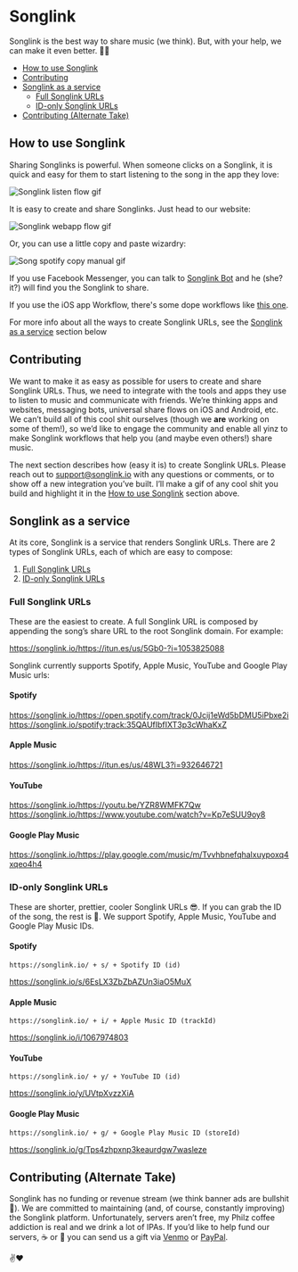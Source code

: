 # Songlink
Songlink is the best way to share music (we think). But, with your help, we can make it even better. 🙏🏼

* [How to use Songlink](#how-to-use-songlink)
* [Contributing](#contributing)
* [Songlink as a service](#songlink-as-a-service)
  * [Full Songlink URLs](#full-songlink-urls)
  * [ID-only Songlink URLs](#id-only-songlink-urls)
* [Contributing (Alternate Take)](#contributing-alternate-take)

## How to use Songlink
Sharing Songlinks is powerful. When someone clicks on a Songlink, it is quick and easy for them to start listening to the song in the app they love:

![Songlink listen flow gif](https://s3-us-west-1.amazonaws.com/songlinkio/songlink_listen.gif)

It is easy to create and share Songlinks. Just head to our website:

![Songlink webapp flow gif](https://s3-us-west-1.amazonaws.com/songlinkio/songlink_webapp.gif)

Or, you can use a little copy and paste wizardry:

![Song spotify copy manual gif](https://s3-us-west-1.amazonaws.com/songlinkio/songlink_spotify_copy_manual.gif)

If you use Facebook Messenger, you can talk to [Songlink Bot](https://www.messenger.com/t/songlinkbot/) and he (she? it?) will find you the Songlink to share.

If you use the iOS app Workflow, there's some dope workflows like [this one](https://workflow.is/workflows/561b08115edf48d1b205dbf422ca426c).

For more info about all the ways to create Songlink URLs, see the [Songlink as a service](#songlink-as-a-service) section below

## Contributing
We want to make it as easy as possible for users to create and share Songlink URLs. Thus, we need to integrate with the tools and apps they use to listen to music and communicate with friends. We’re thinking apps and websites, messaging bots, universal share flows on iOS and Android, etc. We can’t build all of this cool shit ourselves (though we **are** working on some of them!), so we’d like to engage the community and enable all yinz to make Songlink workflows that help you (and maybe even others!) share music. 

The next section describes how (easy it is) to create Songlink URLs. Please reach out to support@songlink.io with any questions or comments, or to show off a new integration you’ve built. I’ll make a gif of any cool shit you build and highlight it in the [How to use Songlink](#how-to-use-songlink) section above. 

## Songlink as a service
At its core, Songlink is a service that renders Songlink URLs. There are 2 types of Songlink URLs, each of which are easy to compose:

1. [Full Songlink URLs](#full-songlink-urls)
2. [ID-only Songlink URLs](#id-only-songlink-urls)

### Full Songlink URLs

These are the easiest to create. A full Songlink URL is composed by appending the song’s share URL to the root Songlink domain. For example: 

https://songlink.io/https://itun.es/us/5Gb0-?i=1053825088

Songlink currently supports Spotify, Apple Music, YouTube and Google Play Music urls:

#### Spotify

https://songlink.io/https://open.spotify.com/track/0Jcij1eWd5bDMU5iPbxe2i
https://songlink.io/spotify:track:35QAUfIbfIXT3p3cWhaKxZ

#### Apple Music

https://songlink.io/https://itun.es/us/48WL3?i=932646721

#### YouTube

https://songlink.io/https://youtu.be/YZR8WMFK7Qw 
https://songlink.io/https://www.youtube.com/watch?v=Kp7eSUU9oy8

#### Google Play Music

https://songlink.io/https://play.google.com/music/m/Tvvhbnefqhalxuypoxq4xqeo4h4

### ID-only Songlink URLs

These are shorter, prettier, cooler Songlink URLs 😎. If you can grab the ID of the song, the rest is 🍰. We support Spotify, Apple Music, YouTube and Google Play Music IDs.

#### Spotify

`https://songlink.io/ + s/ + Spotify ID (id)`

https://songlink.io/s/6EsLX3ZbZbAZUn3iaO5MuX

#### Apple Music

`https://songlink.io/ + i/ + Apple Music ID (trackId)`

https://songlink.io/i/1067974803

#### YouTube

`https://songlink.io/ + y/ + YouTube ID (id)`

https://songlink.io/y/UVtpXvzzXiA

#### Google Play Music

`https://songlink.io/ + g/ + Google Play Music ID (storeId)`

https://songlink.io/g/Tps4zhpxnp3keaurdgw7wasleze

## Contributing (Alternate Take)
Songlink has no funding or revenue stream (we think banner ads are bullshit 🤑). We are committed to maintaining (and, of course, constantly improving) the Songlink platform. Unfortunately, servers aren’t free, my Philz coffee addiction is real and we drink a lot of IPAs. If you’d like to help fund our servers, ☕ or 🍺 you can send us a gift via [Venmo](venmo.com/songlink) or [PayPal](paypal.me/songlink).

✌️❤️
